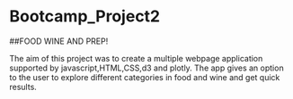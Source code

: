 # Bootcamp_Project2

##FOOD WINE AND PREP!


The aim of this project was to create a multiple webpage application supported by javascript,HTML,CSS,d3 and plotly.
The app gives an option to the user to explore different categories in food and wine and get quick results.
